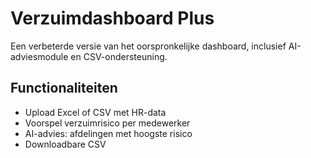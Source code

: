 # Verzuimdashboard Plus

Een verbeterde versie van het oorspronkelijke dashboard, inclusief AI-adviesmodule en CSV-ondersteuning.

## Functionaliteiten
- Upload Excel of CSV met HR-data
- Voorspel verzuimrisico per medewerker
- AI-advies: afdelingen met hoogste risico
- Downloadbare CSV
